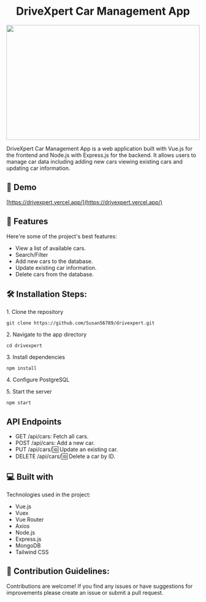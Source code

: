 <h1 align="center" id="title">DriveXpert Car Management App</h1>

<p align="center"><img src="https://drivexpert.vercel.app/assets/images/logo.png"  width="100%" height="300" /></p>

<p id="description">DriveXpert Car Management App is a web application built with Vue.js for the frontend and Node.js with Express.js for the backend. It allows users to manage car data including adding new cars viewing existing cars and updating car information.</p>

<h2>🚀 Demo</h2>

[https://drivexpert.vercel.app/](https://drivexpert.vercel.app/)

  
<h2>🧐 Features</h2>

Here're some of the project's best features:

*   View a list of available cars.
*   Search/Filter
*   Add new cars to the database.
*   Update existing car information.
*   Delete cars from the database.

<h2>🛠️ Installation Steps:</h2>

<p>1. Clone the repository</p>

```
git clone https://github.com/Susan56789/drivexpert.git
```

<p>2. Navigate to the app directory</p>

```
cd drivexpert
```

<p>3. Install dependencies</p>

```
npm install
```

<p>4. Configure PostgreSQL</p>

<p>5. Start the server</p>

```
npm start
```

<h2>API Endpoints</h2>

* GET /api/cars: Fetch all cars.
* POST /api/cars: Add a new car.
* PUT /api/cars/:id: Update an existing car.
* DELETE /api/cars/:id: Delete a car by ID.
  
  
<h2>💻 Built with</h2>

Technologies used in the project:

*   Vue.js
*   Vuex
*   Vue Router
*   Axios
*   Node.js
*   Express.js
*   MongoDB
*   Tailwind CSS

<h2>🍰 Contribution Guidelines:</h2>

Contributions are welcome! If you find any issues or have suggestions for improvements please create an issue or submit a pull request.
